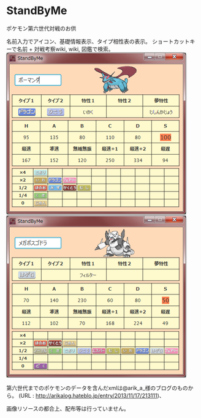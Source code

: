 # StandByMe
ポケモン第六世代対戦のお供


名前入力でアイコン、基礎情報表示、タイプ相性表の表示。
ショートカットキーで名前 + 対戦考察wiki, wiki, 図鑑で検索。
![image_alt_text](https://github.com/KingC100/StandByMe/blob/master/bosugodora.jpeg?raw=true)
![image_alt_text](https://github.com/KingC100/StandByMe/blob/master/bo-manda.jpeg?raw=true)

第六世代までのポケモンのデータを含んだxmlは@arik_a_様のブログのものから。
(URL : http://arikalog.hateblo.jp/entry/2013/11/17/213111)、

画像リソースの都合上、配布等は行っていません。